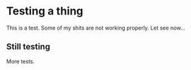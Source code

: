 # Testing a thing

This is a test. Some of my shits are not working properly. Let see now...

## Still testing

More tests.
